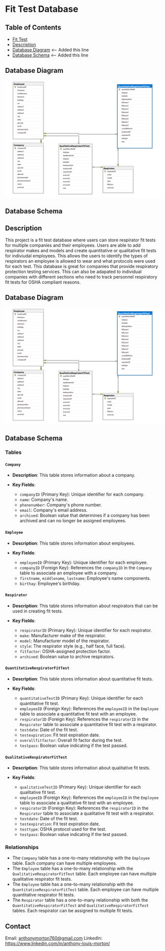 # Fit Test Database

## Table of Contents

- [Fit Test](#project-title)
- [Description](#description)
- [Database Diagram](#database-diagram)  <-- Added this line
- [Database Schema](#database-schema)  <-- Added this line

## Database Diagram

![Database Diagram](./databaseDiagram.png)

## Database Schema

<!-- Your Database Schema content goes here -->


## Description

This project is a fit test database where users can store respirator fit tests for multiple companies and their employees. Users are able to add respirator makes and models and create quantitative or qualitative fit tests for indiviudal employees. This allows the users to identify the types of respirators an employee is allowed to wear and what protocols were used for each test. This database is great for companies that provide respiratory protection testing services. This can also be adapated to individual companies with different sections who need to track personnel respiratory fit tests for OSHA compliant reasons.

## Database Diagram

![Database Diagram](./databaseDiagram.png)

## Database Schema

### Tables

#### `Company`

- **Description**: This table stores information about a company.

- **Key Fields**:
  - `companyID` (Primary Key): Unique identifier for each company.
  - `name`: Company's name.
  - `phonenumber`: Company's phone number.
  - `email`: Company's email address.
  - `archived`: Boolean value that determines if a company has been archived and can no longer be assigned employees.

#### `Employee`

- **Description**: This table stores information about employees.

- **Key Fields**:
  - `employeeID` (Primary Key): Unique identifier for each employee.
  - `companyID` (Foreign Key): References the `companyID` in the `Company` table to associate an employee with a company.
  - `firstname`, `middlename`, `lastname`: Employee's name components.
  - `birthay`: Employee's birthday.

#### `Respirator`

- **Description**: This table stores information about respirators that can be used in creating fit tests.

- **Key Fields**:
  - `respiratorID` (Primary Key): Unique identifier for each respirator.
  - `make`: Manufacturer make of the respirator.
  - `model`: Manufacturer model of the respirator.
  - `style`: The respirator style (e.g., half face, full face).
  - `fitfactor`: OSHA-assigned protection factor.
  - `archived`: Boolean value to archive respirators.

#### `QuantitativeRespiratorFitTest`

- **Description**: This table stores information about quantitative fit tests.

- **Key Fields**:
  - `quantitativeTestID` (Primary Key): Unique identifier for each quantitative fit test.
  - `employeeID` (Foreign Key): References the `employeeID` in the `Employee` table to associate a quantitative fit test with an employee.
  - `respiratorID` (Foreign Key): References the `respiratorID` in the `Respirator` table to associate a quantitative fit test with a respirator.
  - `testdate`: Date of the fit test.
  - `testexpiration`: Fit test expiration date.
  - `overallfitfactor`: Overall fit factor during the test.
  - `testpass`: Boolean value indicating if the test passed.

#### `QualitativeRespiratorFitTest`

- **Description**: This table stores information about qualitative fit tests.

- **Key Fields**:
  - `qualitativeTestID` (Primary Key): Unique identifier for each qualitative fit test.
  - `employeeID` (Foreign Key): References the `employeeID` in the `Employee` table to associate a qualitative fit test with an employee.
  - `respiratorID` (Foreign Key): References the `respiratorID` in the `Respirator` table to associate a qualitative fit test with a respirator.
  - `testdate`: Date of the fit test.
  - `testexpiration`: Fit test expiration date.
  - `testtype`: OSHA protocol used for the test.
  - `testpass`: Boolean value indicating if the test passed.

### Relationships

- The `Company` table has a one-to-many relationship with the `Employee` table. Each company can have multiple employees.
- The `Employee` table has a one-to-many relationship with the `QualitativeRespiratorFitTest` table. Each employee can have multiple qualitative respirator fit tests.
- The `Employee` table has a one-to-many relationship with the `QuantitativeRespiratorFitTest` table. Each employee can have multiple quantitative respirator fit tests.
- The `Respirator` table has a one-to-many relationship with both the `QuantitativeRespiratorFitTest` and `QualitativeRespiratorFitTest` tables. Each respirator can be assigned to multiple fit tests.
  
## Contact
Email: anthonymorton760@gmail.com
LinkedIn: https://www.linkedin.com/in/anthony-louis-morton/

